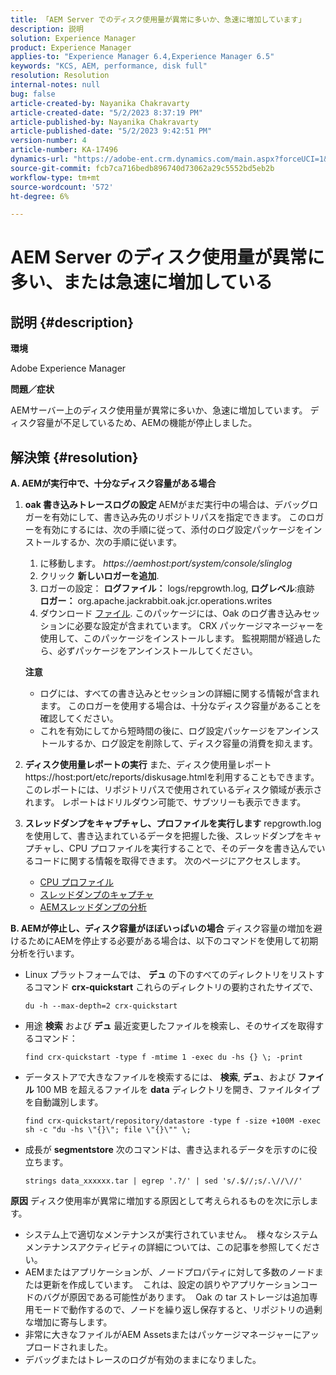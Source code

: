 ```yaml
---
title: 「AEM Server でのディスク使用量が異常に多いか、急速に増加しています」
description: 説明
solution: Experience Manager
product: Experience Manager
applies-to: "Experience Manager 6.4,Experience Manager 6.5"
keywords: "KCS, AEM, performance, disk full"
resolution: Resolution
internal-notes: null
bug: false
article-created-by: Nayanika Chakravarty
article-created-date: "5/2/2023 8:37:19 PM"
article-published-by: Nayanika Chakravarty
article-published-date: "5/2/2023 9:42:51 PM"
version-number: 4
article-number: KA-17496
dynamics-url: "https://adobe-ent.crm.dynamics.com/main.aspx?forceUCI=1&pagetype=entityrecord&etn=knowledgearticle&id=104d8e1f-29e9-ed11-a7c6-6045bd006268"
source-git-commit: fcb7ca716bedb896740d73062a29c5552bd5eb2b
workflow-type: tm+mt
source-wordcount: '572'
ht-degree: 6%

---
```


# AEM Server のディスク使用量が異常に多い、または急速に増加している

## 説明 {#description}


<b>環境</b>

Adobe Experience Manager

<b>問題／症状</b>

AEMサーバー上のディスク使用量が異常に多いか、急速に増加しています。 ディスク容量が不足しているため、AEMの機能が停止しました。




## 解決策 {#resolution}

<b>A. AEMが実行中で、十分なディスク容量がある場合</b>
1. <b>oak 書き込みトレースログの設定</b>    AEMがまだ実行中の場合は、デバッグロガーを有効にして、書き込み先のリポジトリパスを指定できます。 このロガーを有効にするには、次の手順に従って、添付のログ設定パッケージをインストールするか、次の手順に従います。

   1. に移動します。 *https://aemhost:port/system/console/slinglog*
   2. クリック <b>新しいロガーを追加</b>.
   3. ロガーの設定： <b>ログファイル：</b> logs/repgrowth.log, <b>ログレベル</b>:痕跡 <b>ロガー：</b> org.apache.jackrabbit.oak.jcr.operations.writes
   4. ダウンロード [ファイル](https://helpx.adobe.com/content/dam/help/en/experience-manager/kb/analyze-unusual-repository-growth/jcr:content/main-pars/download/log_repository_growth-1.zip).        このパッケージには、Oak のログ書き込みセッションに必要な設定が含まれています。 CRX パッケージマネージャーを使用して、このパッケージをインストールします。 監視期間が経過したら、必ずパッケージをアンインストールしてください。

   <b>注意</b>

   - ログには、すべての書き込みとセッションの詳細に関する情報が含まれます。 このロガーを使用する場合は、十分なディスク容量があることを確認してください。
   - これを有効にしてから短時間の後に、ログ設定パッケージをアンインストールするか、ログ設定を削除して、ディスク容量の消費を抑えます。
2. <b>ディスク使用量レポートの実行</b>    また、ディスク使用量レポートhttps://host:port/etc/reports/diskusage.htmlを利用することもできます。 このレポートには、リポジトリパスで使用されているディスク領域が表示されます。 レポートはドリルダウン可能で、サブツリーも表示できます。
3. <b>スレッドダンプをキャプチャし、プロファイルを実行します</b>    repgrowth.log を使用して、書き込まれているデータを把握した後、スレッドダンプをキャプチャし、CPU プロファイルを実行することで、そのデータを書き込んでいるコードに関する情報を取得できます。 次のページにアクセスします。

   - [CPU プロファイル](https://experienceleague.adobe.com/docs/experience-cloud-kcs/kbarticles/KA-17499.html?lang=ja)
   - [スレッドダンプのキャプチャ](https://experienceleague.adobe.com/docs/experience-cloud-kcs/kbarticles/KA-17452.html?lang=ja)
   - [AEMスレッドダンプの分析](https://experienceleague.adobe.com/docs/experience-cloud-kcs/kbarticles/KA-16458.html?lang=ja)

<b>B. AEMが停止し、ディスク容量がほぼいっぱいの場合</b>
ディスク容量の増加を避けるためにAEMを停止する必要がある場合は、以下のコマンドを使用して初期分析を行います。

- Linux プラットフォームでは、 <b>デュ</b> の下のすべてのディレクトリをリストするコマンド <b>crx-quickstart</b> これらのディレクトリの要約されたサイズで、<br>

   ```
   du -h --max-depth=2 crx-quickstart
   ```
- 用途 <b>検索</b> および <b>デュ</b> 最近変更したファイルを検索し、そのサイズを取得するコマンド：

   ```
   find crx-quickstart -type f -mtime 1 -exec du -hs {} \; -print
   ```
- データストアで大きなファイルを検索するには、 <b>検索</b>, <b>デュ</b>、および <b>ファイル</b> 100 MB を超えるファイルを <b>data</b> ディレクトリを開き、ファイルタイプを自動識別します。

   ```
   find crx-quickstart/repository/datastore -type f -size +100M -exec sh -c "du -hs \"{}\"; file \"{}\"" \;
   ```
- 成長が <b>segmentstore</b> 次のコマンドは、書き込まれるデータを示すのに役立ちます。

   ```
   strings data_xxxxxx.tar | egrep '.?/' | sed 's/.$//;s/.\//\//'
   ```

<b>原因</b>
ディスク使用率が異常に増加する原因として考えられるものを次に示します。

- システム上で適切なメンテナンスが実行されていません。  様々なシステムメンテナンスアクティビティの詳細については、この記事を参照してください。
- AEMまたはアプリケーションが、ノードプロパティに対して多数のノードまたは更新を作成しています。  これは、設定の誤りやアプリケーションコードのバグが原因である可能性があります。  Oak の tar ストレージは追加専用モードで動作するので、ノードを繰り返し保存すると、リポジトリの過剰な増加に寄与します。
- 非常に大きなファイルがAEM Assetsまたはパッケージマネージャーにアップロードされました。
- デバッグまたはトレースのログが有効のままになりました。

